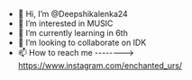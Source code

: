 - 👋 Hi, I’m @Deepshikalenka24
- 👀 I’m interested in MUSIC 
- 🌱 I’m currently learning in 6th
- 💞️ I’m looking to collaborate on IDK
- 📫 How to reach me --------> https://www.instagram.com/enchanted_urs/

  

<!---
Deepshikalenka24/Deepshikalenka24 is a ✨ special ✨ repository because its `README.md` (this file) appears on your GitHub profile.
You can click the Preview link to take a look at your changes.
--->
